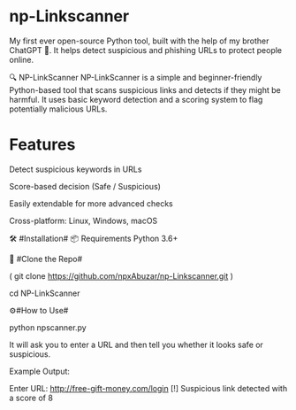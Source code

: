 # np-Linkscanner
My first ever open-source Python tool, built with the help of my brother ChatGPT 🤝.  It helps detect suspicious and phishing URLs to protect people online.

🔍 NP-LinkScanner
NP-LinkScanner is a simple and beginner-friendly Python-based tool that scans suspicious links and detects if they might be harmful. It uses basic keyword detection and a scoring system to flag potentially malicious URLs.

#  Features
Detect suspicious keywords in URLs

Score-based decision (Safe / Suspicious)

Easily extendable for more advanced checks

Cross-platform: Linux, Windows, macOS

🛠️ #Installation#
📦 Requirements
Python 3.6+



🔽 #Clone the Repo#

( git clone https://github.com/npxAbuzar/np-Linkscanner.git )


cd NP-LinkScanner

⚙️#How to Use#

python npscanner.py


It will ask you to enter a URL and then tell you whether it looks safe or suspicious.

Example Output:

Enter URL: http://free-gift-money.com/login
[!] Suspicious link detected with a score of 8



